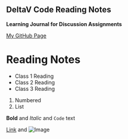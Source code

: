 ## DeltaV Code Reading Notes
**Learning Journal for Discussion Assignments**

[My GitHub Page](https://kimcooprider.github.io/reading-notes/)

# Reading Notes

- Class 1 Reading
- Class 2 Reading
- Class 3 Reading

1. Numbered
2. List

**Bold** and _Italic_ and `Code` text

[Link](url) and ![Image](src)
```
